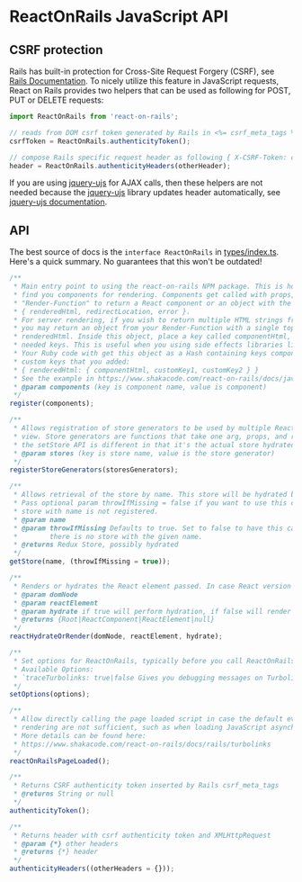 # ReactOnRails JavaScript API

## CSRF protection

Rails has built-in protection for Cross-Site Request Forgery (CSRF), see [Rails Documentation](http://guides.rubyonrails.org/security.html#cross-site-request-forgery-csrf). To nicely utilize this feature in JavaScript requests, React on Rails provides two helpers that can be used as following for POST, PUT or DELETE requests:

```js
import ReactOnRails from 'react-on-rails';

// reads from DOM csrf token generated by Rails in <%= csrf_meta_tags %>
csrfToken = ReactOnRails.authenticityToken();

// compose Rails specific request header as following { X-CSRF-Token: csrfToken, X-Requested-With: XMLHttpRequest }
header = ReactOnRails.authenticityHeaders(otherHeader);
```

If you are using [jquery-ujs](https://github.com/rails/jquery-ujs) for AJAX calls, then these helpers are not needed because the [jquery-ujs](https://github.com/rails/jquery-ujs) library updates header automatically, see [jquery-ujs documentation](https://robots.thoughtbot.com/a-tour-of-rails-jquery-ujs#cross-site-request-forgery-protection).

## API

The best source of docs is the `interface ReactOnRails` in [types/index.ts](https://github.com/shakacode/react_on_rails/blob/master/packages/react-on-rails/src/types/index.ts). Here's a quick summary. No guarantees that this won't be outdated!

```js
/**
 * Main entry point to using the react-on-rails NPM package. This is how Rails will be able to
 * find you components for rendering. Components get called with props, or you may use a
 * "Render-Function" to return a React component or an object with the following shape:
 * { renderedHtml, redirectLocation, error }.
 * For server rendering, if you wish to return multiple HTML strings from a Render-Function,
 * you may return an object from your Render-Function with a single top level property of
 * renderedHtml. Inside this object, place a key called componentHtml, along with any other
 * needed keys. This is useful when you using side effects libraries like React Helmet.
 * Your Ruby code with get this object as a Hash containing keys componentHtml and any other
 * custom keys that you added:
 * { renderedHtml: { componentHtml, customKey1, customKey2 } }
 * See the example in https://www.shakacode.com/react-on-rails/docs/javascript/react-helmet
 * @param components (key is component name, value is component)
 */
register(components);

/**
 * Allows registration of store generators to be used by multiple React components on one Rails
 * view. Store generators are functions that take one arg, props, and return a store. Note that
 * the setStore API is different in that it's the actual store hydrated with props.
 * @param stores (key is store name, value is the store generator)
 */
registerStoreGenerators(storesGenerators);

/**
 * Allows retrieval of the store by name. This store will be hydrated by any Rails form props.
 * Pass optional param throwIfMissing = false if you want to use this call to get back null if the
 * store with name is not registered.
 * @param name
 * @param throwIfMissing Defaults to true. Set to false to have this call return undefined if
 *        there is no store with the given name.
 * @returns Redux Store, possibly hydrated
 */
getStore(name, (throwIfMissing = true));

/**
 * Renders or hydrates the React element passed. In case React version is >=18 will use the root API.
 * @param domNode
 * @param reactElement
 * @param hydrate if true will perform hydration, if false will render
 * @returns {Root|ReactComponent|ReactElement|null}
 */
reactHydrateOrRender(domNode, reactElement, hydrate);

/**
 * Set options for ReactOnRails, typically before you call ReactOnRails.register
 * Available Options:
 * `traceTurbolinks: true|false Gives you debugging messages on Turbolinks events
 */
setOptions(options);

/**
 * Allow directly calling the page loaded script in case the default events that trigger React
 * rendering are not sufficient, such as when loading JavaScript asynchronously with TurboLinks:
 * More details can be found here:
 * https://www.shakacode.com/react-on-rails/docs/rails/turbolinks
 */
reactOnRailsPageLoaded();

/**
 * Returns CSRF authenticity token inserted by Rails csrf_meta_tags
 * @returns String or null
 */
authenticityToken();

/**
 * Returns header with csrf authenticity token and XMLHttpRequest
 * @param {*} other headers
 * @returns {*} header
 */
authenticityHeaders((otherHeaders = {}));
```
